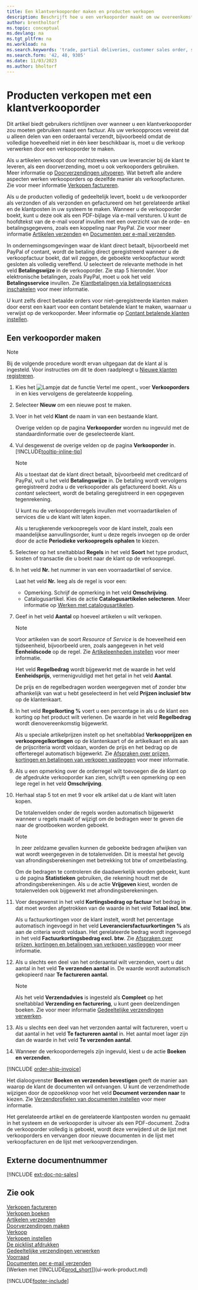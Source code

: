 ```yaml
---
title: Een klantverkooporder maken en producten verkopen
description: Beschrijft hoe u een verkooporder maakt om uw overeenkomst vast te leggen met een klant om producten onder bepaalde voorwaarden te verkopen of te verhandelen.
author: brentholtorf
ms.topic: conceptual
ms.devlang: na
ms.tgt_pltfrm: na
ms.workload: na
ms.search.keywords: 'trade, partial deliveries, customer sales order, shipping advice, partial shipments,'
ms.search.form: '42, 48, 9305'
ms.date: 11/03/2023
ms.author: bholtorf
---
```

# <a name="sell-products-with-a-customer-sales-order"></a>Producten verkopen met een klantverkooporder

Dit artikel biedt gebruikers richtlijnen over wanneer u een klantverkooporder zou moeten gebruiken naast een factuur. Als uw verkoopproces vereist dat u alleen delen van een orderaantal verzendt, bijvoorbeeld omdat de volledige hoeveelheid niet in één keer beschikbaar is, moet u die verkoop verwerken door een verkooporder te maken.

Als u artikelen verkoopt door rechtstreeks van uw leverancier bij de klant te leveren, als een doorverzending, moet u ook verkooporders gebruiken. Meer informatie op [Doorverzendingen uitvoeren](sales-how-drop-shipment.md). Wat betreft alle andere aspecten werken verkooporders op dezelfde manier als verkoopfacturen. Zie voor meer informatie [Verkopen factureren](sales-how-invoice-sales.md).

Als u de producten volledig of gedeeltelijk levert, boekt u de verkooporder als verzonden of als verzonden en gefactureerd om het gerelateerde artikel en de klantposten in uw systeem te maken. Wanneer u de verkooporder boekt, kunt u deze ook als een PDF-bijlage via e-mail versturen. U kunt de hoofdtekst van de e-mail vooraf invullen met een overzicht van de orde- en betalingsgegevens, zoals een koppeling naar PayPal. Zie voor meer informatie [Artikelen verzenden](warehouse-how-ship-items.md) en [Documenten per e-mail verzenden](ui-how-send-documents-email.md).

In ondernemingsomgevingen waar de klant direct betaalt, bijvoorbeeld met PayPal of contant, wordt de betaling direct geregistreerd wanneer u de verkoopfactuur boekt, dat wil zeggen, de geboekte verkoopfactuur wordt gesloten als volledig vereffend. U selecteert de relevante methode in het veld **Betalingswijze** in de verkooporder. Zie stap 5 hieronder. Voor elektronische betalingen, zoals PayPal, moet u ook het veld **Betalingsservice** invullen. Zie [Klantbetalingen via betalingsservices inschakelen](sales-how-enable-payment-service-extensions.md) voor meer informatie.

U kunt zelfs direct betaalde orders voor niet-geregistreerde klanten maken door eerst een kaart voor een contant betalende klant te maken, waarnaar u verwijst op de verkooporder. Meer informatie op [Contant betalende klanten instellen](finance-how-to-set-up-cash-customers.md).

## <a name="create-a-sales-order"></a>Een verkooporder maken

> [!NOTE]  
> Bij de volgende procedure wordt ervan uitgegaan dat de klant al is ingesteld. Voor instructies om dit te doen raadpleegt u [Nieuwe klanten registreren](sales-how-register-new-customers.md).

1. Kies het ![Lampje dat de functie Vertel me opent.](media/ui-search/search_small.png "Vertel me wat u wilt doen"), voer **Verkooporders** in en kies vervolgens de gerelateerde koppeling.
2. Selecteer **Nieuw** om een nieuwe post te maken.
3. Voer in het veld **Klant** de naam in van een bestaande klant.

    Overige velden op de pagina **Verkooporder** worden nu ingevuld met de standaardinformatie over de geselecteerde klant.  

4. Vul desgewenst de overige velden op de pagina **Verkooporder** in. [!INCLUDE[tooltip-inline-tip](includes/tooltip-inline-tip_md.md)]

    > [!NOTE]  
    > Als u toestaat dat de klant direct betaalt, bijvoorbeeld met creditcard of PayPal, vult u het veld **Betalingswijze** in. De betaling wordt vervolgens geregistreerd zodra u de verkooporder als gefactureerd boekt. Als u *contant* selecteert, wordt de betaling geregistreerd in een opgegeven tegenrekening.

    U kunt nu de verkooporderregels invullen met voorraadartikelen of services die u de klant wilt laten kopen.

    Als u terugkerende verkoopregels voor de klant instelt, zoals een maandelijkse aanvullingsorder, kunt u deze regels invoegen op de order door de actie **Periodieke verkoopregels ophalen** te kiezen.
5. Selecteer op het sneltabblad **Regels** in het veld **Soort** het type product, kosten of transactie die u boekt naar de klant op de verkoopregel.

6. In het veld **Nr.** het nummer in van een voorraadartikel of service.

    Laat het veld **Nr.** leeg als de regel is voor een:

    * Opmerking. Schrijf de opmerking in het veld **Omschrijving**.
    * Catalogusartikel. Kies de actie **Catalogusartikelen selecteren**. Meer informatie op [Werken met catalogusartikelen](inventory-how-work-nonstock-items.md).
7. Geef in het veld **Aantal** op hoeveel artikelen u wilt verkopen.

    > [!NOTE]  
    > Voor artikelen van de soort *Resource* of *Service* is de hoeveelheid een tijdseenheid, bijvoorbeeld uren, zoals aangegeven in het veld **Eenheidscode** op de regel. Zie [Artikeleenheden instellen](inventory-how-setup-units-of-measure.md) voor meer informatie.

    Het veld **Regelbedrag** wordt bijgewerkt met de waarde in het veld **Eenheidsprijs**, vermenigvuldigd met het getal in het veld **Aantal**.

    De prijs en de regelbedragen worden weergegeven met of zonder btw afhankelijk van wat u hebt geselecteerd in het veld **Prijzen inclusief btw** op de klantenkaart.
8. In het veld **Regelkorting %** voert u een percentage in als u de klant een korting op het product wilt verlenen. De waarde in het veld **Regelbedrag** wordt dienovereenkomstig bijgewerkt.

    Als u speciale artikelprijzen instelt op het sneltabblad **Verkoopprijzen en verkoopregelkortingen** op de klantenkaart of de artikelkaart en als aan de prijscriteria wordt voldaan, worden de prijs en het bedrag op de offerteregel automatisch bijgewerkt. Zie [Afspraken over prijzen, kortingen en betalingen van verkopen vastleggen](sales-how-record-sales-price-discount-payment-agreements.md) voor meer informatie.
9. Als u een opmerking over de orderregel wilt toevoegen die de klant op de afgedrukte verkooporder kan zien, schrijft u een opmerking op een lege regel in het veld **Omschrijving**.  
10. Herhaal stap 5 tot en met 9 voor elk artikel dat u de klant wilt laten kopen.

    De totalenvelden onder de regels worden automatisch bijgewerkt wanneer u regels maakt of wijzigt om de bedragen weer te geven die naar de grootboeken worden geboekt.

    > [!NOTE]
    > In zeer zeldzame gevallen kunnen de geboekte bedragen afwijken van wat wordt weergegeven in de totalenvelden. Dit is meestal het gevolg van afrondingsberekeningen met betrekking tot btw of omzetbelasting.
    >
    > Om de bedragen te controleren die daadwerkelijk worden geboekt, kunt u de pagina **Statistieken** gebruiken, die rekening houdt met de afrondingsberekeningen. Als u de actie **Vrijgeven** kiest, worden de totalenvelden ook bijgewerkt met afrondingsberekeningen.  

11. Voer desgewenst in het veld **Kortingsbedrag op factuur** het bedrag in dat moet worden afgetrokken van de waarde in het veld **Totaal incl. btw**.

    Als u factuurkortingen voor de klant instelt, wordt het percentage automatisch ingevoegd in het veld **Leveranciersfactuurkortingen %** als aan de criteria wordt voldaan. Het gerelateerde bedrag wordt ingevoegd in het veld **Factuurkortingsbedrag excl. btw**. Zie [Afspraken over prijzen, kortingen en betalingen van verkopen vastleggen](sales-how-record-sales-price-discount-payment-agreements.md) voor meer informatie.
12. Als u slechts een deel van het orderaantal wilt verzenden, voert u dat aantal in het veld **Te verzenden aantal** in. De waarde wordt automatisch gekopieerd naar **Te factureren aantal**.

    > [!NOTE]
    > Als het veld **Verzendadvies** is ingesteld als **Compleet** op het sneltabblad **Verzending en facturering**, u kunt geen deelzendingen boeken. Zie voor meer informatie [Gedeeltelijke verzendingen verwerken](sales-how-send-partial-shipments.md).
13. Als u slechts een deel van het verzonden aantal wilt factureren, voert u dat aantal in het veld **Te factureren aantal** in. Het aantal moet lager zijn dan de waarde in het veld **Te verzenden aantal**.  
14. Wanneer de verkooporderregels zijn ingevuld, kiest u de actie **Boeken en verzenden**.

[!INCLUDE [order-ship-invoice](includes/order-ship-invoice.md)]

Het dialoogvenster **Boeken en verzenden bevestigen** geeft de manier aan waarop de klant de documenten wil ontvangen. U kunt de verzendmethode wijzigen door de opzoekknop voor het veld **Document verzenden naar** te kiezen. Zie [Verzendprofielen van documenten instellen](sales-how-setup-document-send-profiles.md) voor meer informatie.

Het gerelateerde artikel en de gerelateerde klantposten worden nu gemaakt in het systeem en de verkooporder is uitvoer als een PDF-document. Zodra de verkooporder volledig is geboekt, wordt deze verwijderd uit de lijst met verkooporders en vervangen door nieuwe documenten in de lijst met verkoopfacturen en de lijst met verkoopverzendingen.  

## <a name="external-document-number"></a>Externe documentnummer

[!INCLUDE [ext-doc-no-sales](includes/ext-doc-no-sales.md)]

## <a name="see-also"></a>Zie ook

[Verkopen factureren](sales-how-invoice-sales.md)  
[Verkopen boeken](ui-post-sales.md)  
[Artikelen verzenden](warehouse-how-ship-items.md)  
[Doorverzendingen maken](sales-how-drop-shipment.md)  
[Verkoop](sales-manage-sales.md)  
[Verkopen instellen](sales-setup-sales.md)  
[De picklijst afdrukken](sales-how-print-picking-list.md)  
[Gedeeltelijke verzendingen verwerken](sales-how-send-partial-shipments.md)  
[Voorraad](inventory-manage-inventory.md)  
[Documenten per e-mail verzenden](ui-how-send-documents-email.md)  
[Werken met [!INCLUDE[prod_short](includes/prod_short.md)]](ui-work-product.md)  

[!INCLUDE[footer-include](includes/footer-banner.md)]

